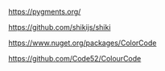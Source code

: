 https://pygments.org/

https://github.com/shikijs/shiki

https://www.nuget.org/packages/ColorCode

https://github.com/Code52/ColourCode
